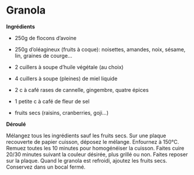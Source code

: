 # Granola

**Ingrédients**  

* 250g de flocons d’avoine
* 250g d’oléagineux (fruits à coque): noisettes, amandes, noix, sésame, lin, graines de courge…
* 2 cuillers à soupe d’huile végétale (au choix)
* 4 cuillers à soupe (pleines) de miel liquide
* 2 c à café rases de cannelle, gingembre, quatre épices
* 1 petite c à café de fleur de sel

* fruits secs (raisins, cranberries, goji…)

**Déroulé**  

Mélangez tous les ingrédients sauf les fruits secs.
Sur une plaque recouverte de papier cuisson, déposez le mélange.
Enfournez à 150°C.
Remuez toutes les 10 minutes pour homogénéiser la cuisson.
Faites cuire 20/30 minutes suivant la couleur désirée, plus grillé ou non.
Faites reposer sur la plaque.
Quand le granola est refroidi, ajoutez les fruits secs.
Conservez dans un bocal fermé.